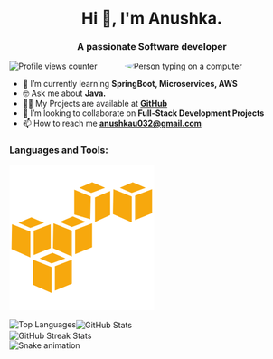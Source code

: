 <h1 align="center">Hi 👋, I'm Anushka.</h1>
<h3 align="center">A passionate Software developer</h3>

<img src="https://media1.tenor.com/m/C9qukZqPPS4AAAAC/coding-typing.gif" 
     alt="Person typing on a computer" 
     align="right" 
     width="300" 
     style="border-radius: 50%; overflow: hidden;">

<p align="left">
  <img src="https://komarev.com/ghpvc/?username=anushka-u&label=Profile%20views&color=0e75b6&style=flat" alt="Profile views counter" />
</p>

<ul>
  <li>🌱 I’m currently learning <strong>SpringBoot, Microservices, AWS</strong></li>
  <li>🤓 Ask me about <strong>Java.</strong></li>
  <li>👩‍💻 My Projects are available at <a href="https://github.com/anushka-u?tab=repositories"><strong>GitHub</strong></a></li>
  <li>👯 I’m looking to collaborate on <strong>Full-Stack Development Projects</strong></li>
  <li>📫 How to reach me <a href="mailto:anushkau032@gmail.com"><strong>anushkau032@gmail.com</strong></a></li>
</ul>

<h3 align="left">Languages and Tools:</h3>
<p align="left">
  <a href="https://aws.amazon.com" target="_blank" rel="noreferrer">
    <img src="https://raw.githubusercontent.com/devicons/devicon/master/icons/amazonwebservices/amazonwebservices-original.svg" alt="AWS logo" />
  </a>
  <!-- Add more languages and tools as needed -->
</p>

<div>
  <img align="left" src="https://github-readme-stats.vercel.app/api/top-langs?username=anushka-u&show_icons=true&locale=en&layout=compact" alt="Top Languages" />
</div>

<div>
  <img align="center" src="https://github-readme-stats.vercel.app/api?username=anushka-u&show_icons=true&locale=en" alt="GitHub Stats" />
</div>

<div>
  <img align="center" src="https://github-readme-streak-stats.herokuapp.com/?user=anushka-u&" alt="GitHub Streak Stats" />
</div>

<img src="https://raw.githubusercontent.com/anushka-u/output/snake.svg" alt="Snake animation" />
